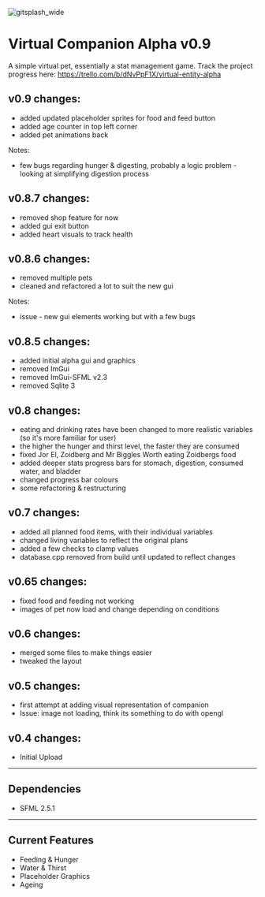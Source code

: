 
![gitsplash_wide](https://i.imgur.com/UJdZQJi.png)

Virtual Companion Alpha v0.9
============================
A simple virtual pet, essentially a stat management game.
Track the project progress here: https://trello.com/b/dNvPpF1X/virtual-entity-alpha

v0.9 changes:
--------------
* added updated placeholder sprites for food and feed button
* added age counter in top left corner
* added pet animations back

Notes:
- few bugs regarding hunger & digesting, probably a logic problem - looking at simplifying digestion process

v0.8.7 changes:
--------------
* removed shop feature for now
* added gui exit button
* added heart visuals to track health

v0.8.6 changes:
--------------
* removed multiple pets
* cleaned and refactored a lot to suit the new gui 

Notes:
* issue - new gui elements working but with a few bugs

v0.8.5 changes:
---------------
* added initial alpha gui and graphics
* removed ImGui
* removed ImGui-SFML v2.3
* removed Sqlite 3

v0.8 changes:
-------------
* eating and drinking rates have been changed to more realistic variables (so it's more familiar for user)
* the higher the hunger and thirst level, the faster they are consumed
* fixed Jor El, Zoidberg and Mr Biggles Worth eating Zoidbergs food
* added deeper stats progress bars for stomach, digestion, consumed water, and bladder
* changed progress bar colours
* some refactoring & restructuring

v0.7 changes:
-------------
* added all planned food items, with their individual variables
* changed living variables to reflect the original plans
* added a few checks to clamp values
* database.cpp removed from build until updated to reflect changes

v0.65 changes:
-------------
* fixed food and feeding not working
* images of pet now load and change depending on conditions

v0.6 changes:
-------------
* merged some files to make things easier
* tweaked the layout

v0.5 changes:
-------------
* first attempt at adding visual representation of companion
* Issue: image not loading, think its something to do with opengl 

v0.4 changes:
-------------
* Initial Upload

------------
Dependencies
------------
* SFML 2.5.1

---------------------------
Current Features
---------------------------
- Feeding & Hunger
- Water & Thirst
- Placeholder Graphics
- Ageing


